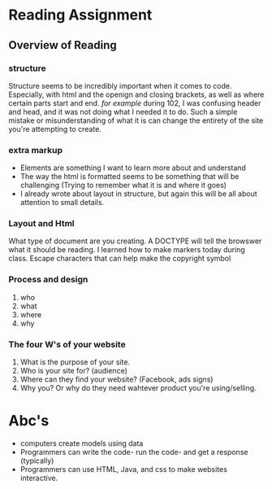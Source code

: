 # Reading Assignment 

## Overview of Reading 
### structure 
  Structure seems to be incredibly important when it comes to code. Especially, with html and the openign and closing brackets, as well as where certain parts start and end. *for example* during 102, I was confusing header and head, and it was not doing what I needed it to do. Such a simple mistake or misunderstanding of what it is can change the entirety of the site you're attempting to create. 

### extra markup 
* Elements are something I want to learn more about and understand
* The way the html is formatted seems to be something that will be challenging (Trying to remember what it is and where it goes)
* I already wrote about layout in structure, but again this will be all about attention to small details. 

### Layout and Html
What type of document are you creating. A DOCTYPE will tell the browswer what it should be reading. 
I learned how to make markers today during class. 
Escape characters that can help make the copyright symbol

### Process and design 
1. who 
1. what
1. where
1. why 
### The four W's of your website
1. What is the purpose of your site. 
1. Who is your site for? (audience)
1. Where can they find your website? (Facebook, ads signs)
1. Why you? Or why do they need wahtever product you're using/selling. 
 

# Abc's 
* computers create models using data 
* Programmers can write the code- run the code- and get a response (typically)
* Programmers can use HTML, Java, and css to make websites interactive. 
